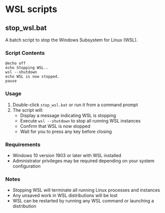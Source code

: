 # WSL scripts
## stop_wsl.bat

A batch script to stop the Windows Subsystem for Linux (WSL).

### Script Contents
```batch
@echo off
echo Stopping WSL..
wsl --shutdown
echo WSL is now stopped.
pause
```

### Usage
1. Double-click `stop_wsl.bat` or run it from a command prompt
2. The script will:
   - Display a message indicating WSL is stopping
   - Execute `wsl --shutdown` to stop all running WSL instances
   - Confirm that WSL is now stopped
   - Wait for you to press any key before closing

### Requirements
- Windows 10 version 1903 or later with WSL installed
- Administrator privileges may be required depending on your system configuration

### Notes
- Stopping WSL will terminate all running Linux processes and instances
- Any unsaved work in WSL distributions will be lost
- WSL can be restarted by running any WSL command or launching a distribution
